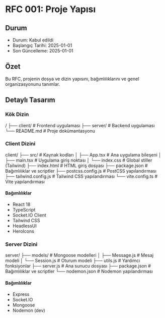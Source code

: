 # RFC 001: Proje Yapısı

## Durum
- Durum: Kabul edildi
- Başlangıç Tarihi: 2025-01-01
- Son Güncelleme: 2025-01-01

## Özet
Bu RFC, projenin dosya ve dizin yapısını, bağımlılıklarını ve genel organizasyonunu tanımlar.

## Detaylı Tasarım

### Kök Dizin
/
├── client/                 # Frontend uygulaması
├── server/                 # Backend uygulaması
└── README.md              # Proje dokümantasyonu

### Client Dizini
client/
├── src/                   # Kaynak kodları
│   ├── App.tsx           # Ana uygulama bileşeni
│   ├── main.tsx          # Uygulama giriş noktası
│   └── index.css         # Global stiller (Tailwind)
├── index.html            # HTML giriş dosyası
├── package.json          # Bağımlılıklar ve scriptler
├── postcss.config.js     # PostCSS yapılandırması
├── tailwind.config.js    # Tailwind CSS yapılandırması
└── vite.config.ts        # Vite yapılandırması

#### Bağımlılıklar
- React 18
- TypeScript
- Socket.IO Client
- Tailwind CSS
- HeadlessUI
- HeroIcons

### Server Dizini
server/
├── models/               # Mongoose modelleri
│   ├── Message.js       # Mesaj modeli
│   └── Session.js       # Oturum modeli
├── utils.js             # Yardımcı fonksiyonlar
├── server.js            # Ana sunucu dosyası
├── package.json         # Bağımlılıklar ve scriptler
└── nodemon.json         # Nodemon yapılandırması

#### Bağımlılıklar
- Express
- Socket.IO
- Mongoose
- Nodemon (dev) 